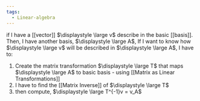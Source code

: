 ```yaml
---
tags:
  - Linear-algebra
---
```

if I have a [[vector]] $\displaystyle \large v$ describe in the basic [[basis]]. Then, I have another basis, $\displaystyle \large A$, If I want to know how $\displaystyle \large v$ will be described in $\displaystyle \large A$, I have to:
1. Create the matrix transformation $\displaystyle \large T$ that maps $\displaystyle \large A$ to basic basis - using [[Matrix as Linear Transformations]]
2. I have to find the [[Matrix Inverse]] of $\displaystyle \large T$
3. then compute, $\displaystyle \large T^{-1}v = v_A$